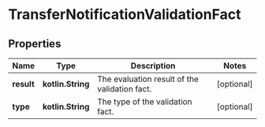 
# TransferNotificationValidationFact

## Properties
Name | Type | Description | Notes
------------ | ------------- | ------------- | -------------
**result** | **kotlin.String** | The evaluation result of the validation fact. |  [optional]
**type** | **kotlin.String** | The type of the validation fact. |  [optional]



